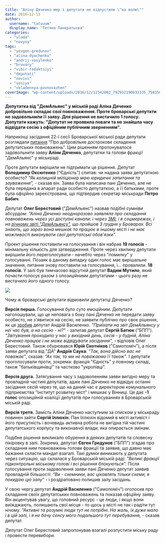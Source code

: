 ```yaml
---
title: "Аліну Дяченко мер і депутати не відпустили \"на волю\""
date: 2016-12-15
author: 
  username: "tatuuum"
  display_name: "Тетяна Панкратьєва"
categories: 
  - "vlada"
  - "novyny"
tags: 
  - "yevgen-gredunov"
  - "alina-dyachenko"
  - "andrij-vasylenko"
  - "brovary"
  - "vibir-redaktsiyi"
  - "deputati"
  - "novini"
  - "sesiya"
  - "skladennya-povnovazhen"
coverImage: "wp-content/uploads/2016/12/12342802_792932190833335_7583505793027200714_n.jpg"
---
```


**Депутатка від "ДемАльянс" у міській раді Аліна Дяченко добровільно складає свої повноваження. Проте броварські депутати не задовольнили її заяву. Для рішення не вистачило 1 голосу. Депутати кажуть: "Депутат не проявила поваги та не знайшла часу відвідати сесію з офіційним публічним зверненням".**

Наприкінці засідання 22-ї сесії Броварської міської ради депутати розглядали [питання](https://brovary-rada.gov.ua/documents/26183.html) "Про добровільне дострокове складення депутатських повноважень". Цим рішенням пропонувалося задовольнити заяву **Аліни Дяченко**, депутатки та голови фракції "ДемАльянс" у міськраді.

Проте депутати вирішили не підтримати це рішення. Депутат **Володимир Оксютенко** ("Єдність") спитав: чи надана заява депутаткою особисто? _"Як колишній міліціонер маю юридичні запитання та зауваження",_ - сказав він. Заява була написана пані Дяченко, але не була передана в апарат ради особисто депутаткою, а її батьками, проте була офіційно зареєстрована, що підтвердив секретар міськради **Петро Бабич**.

Депутат **Олег Берестовий** ("ДемАльянс") назвав подібні сумніви абсурдом: _"Аліна Дяченко неодноразово заявляла про складання повноважень через усі доступні канали: і через [ЗМІ](https://mpz.brovary.org/brovarska-deputatka-vid-demalyansu-alina-dyachenko-sklala-mandat/), і в соцмережах, і на [річному звіті "ДемАльянсу"](https://mpz.brovary.org/richnyj-zvit-ta-rokirovky-u-komandi-brovarskogo-demalyansu-foto/), що пройшов 3 грудня у Броварах. Всі знають, що зараз вона мешкає та працює в іншому місті і не має можливості виконувати свої депутатські обов'язки"._

Проект рішення поставили на голосування і він набрав **19 голосів** - мінімальну кількість для затвердження. Проте через хвилину депутати вирішили його переголосувати - начебто через "помилку" у голосуванні. Позаяк в даному випадку один голос має вирішальне значення, питання знову поставили на голосування, і... провалили. **18 голосів**. У залі був тимчасово відсутній депутат **Вадим Мутило**, який почасти голосує разом з опозиційними депутатами - цього разу не вистачило його одного голосу.

[![](https://mpz.brovary.org/wp-content/uploads/2016/12/sesiya.jpg)](https://mpz.brovary.org/wp-content/uploads/2016/12/sesiya.jpg)

Чому ж броварські депутати відмовили депутатці Дяченко?

**Версія перша.** Голосування було суто емоційним. Депутати наголошували, що це неповага з боку пані Дяченко не передати заяву особисто, не з'явитися на сесію, не заявити публічно про своє рішення, як це [зробив](https://mpz.brovary.org/deputat-andrij-vasylenko-podav-zayavu-pro-skladannya-povnovazhen-video/) депутат Андрій Василенко. _"Приїхати на звіт ДемАльянсу у неї час був, а на сесію - ні?"_ - запитав депутат **Сергій Батюк** ("БПП"). _"Звітування проходило у нас у вихідний день, сесія - у будній, Аліна Дяченко працює і не може відвідувати засідання",_ - відповів Олег Берестовий. Також обурювався **Юрій Скотніков** ("Самопоміч"), а після заяви депутата від "ДА" **Андрія Саука**: _"Так, вона дійсно вас не поважає"_, сказав: _"Ах так, то ми не поважаємо її також"_. І депутати проголосували проти, зокрема: фракція "Єдність" у повному складі, також "батьківщинівці" та частково "укропівці".

**Версія друга.** Затягування часу з задоволенням заяви вигідно меру та провладній частині депутатів, адже пані Дяченко не відвідує останні засідання сесій через те, що на даний час є директором комунального підприємства "Інститут розвитку міст" і мешкає у Вінниці. Це дає **\-1 голос** опозиційній коаліції депутатів при голосуваннях в Броварській міській раді.

**Версія третя.** Замість Аліни Дяченко наступним за списком у міськраду повинен зайти **Сергій Іллюхін**. Пан Іллюхін відомий в місті активіст і його присутність і вочевидь активна робота не вигідна тій частині депутатського корпусу та виконавчої влади, яка опирається змінам.

Подібне рішення викликало обурення в деяких депутатів та словесну пікіровку в залі. Зокрема, депутат **Євген Гредунов** ("БПП") згадав про складання ним повноважень голови фракції та заявив, що давно має бажання скласти мандат взагалі. Такі думки виникають у депутата через ситуацію, що склалася у Броварській міській раді: _"Великі фракції підконтрольні міському голові і всі рішення блокуються"._ Після голосування проти задоволення заяви пані Дяченко депутат заявив провладній більшості: _"Ви - схемники, вас цікавлять тільки схеми, я покидаю цю залу" -_ і роздратовано полишив залу засідань.

У свою чергу депутат **Андрій Василенко** ("Самопоміч") оголосив про складання своїх депутатських повноважень та показав офіційну заяву. Він акцентував увагу, що головний ресурс - це люди, і якщо вони виїжджають, полишають свої місця - то щось у місті не так і радіти тут нічому. _"Активні та розумні люди тут не потрібні. На жаль, їх дуже мало і в цій залі, і я не бачу сенсу мого подальшого тут перебування,_ - сказав депутат.

Депутат Олег Берестовий запропонував взагалі розпустити міську раду і провести перевибори.
